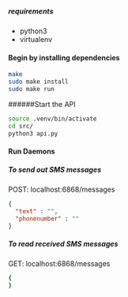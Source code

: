 ##### requirements
* python3
* virtualenv

#### Begin by installing dependencies
```bash
make
sudo make install
sudo make run
```

######Start the API
```bash
source .venv/bin/activate
cd src/
python3 api.py
```
#### Run Daemons
##### To send out SMS messages
POST: localhost:6868/messages
```JSON
{
  "text" : "",
  "phonenumber" : ""
}
```
##### To read received SMS messages
GET: localhost:6868/messages
```bash
{
}
```
